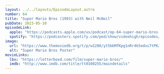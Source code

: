 ```yaml
---
layout: ../../layouts/EpisodeLayout.astro
number: 64
title: "Super Mario Bros (1993) with Neil McNeil"
pubDate: 2023-05-10
episodeLink:
  apple: "https://podcasts.apple.com/us/podcast/ep-64-super-mario-bros-1993-with-neil-mcneil/id1516093740?i=1000612582851&itsct=podcast_box&itscg=30200&ls=1"
  spotify: "https://podcasters.spotify.com/pod/show/videohigh/episodes/Ep-64-Super-Mario-Bros-1993-with-Neil-McNeil-e23rqa0"
image:
  url: "https://www.themoviedb.org/t/p/w1280/yt5bbMfKpg1nRr4k5edxs7tPK2m.jpg"
  alt: "Super Mario Bros Poster"
movieLinks:
  lbx: "https://letterboxd.com/film/super-mario-bros/"
  imdb: "http://www.imdb.com/title/tt0108255/maindetails"
---
```

